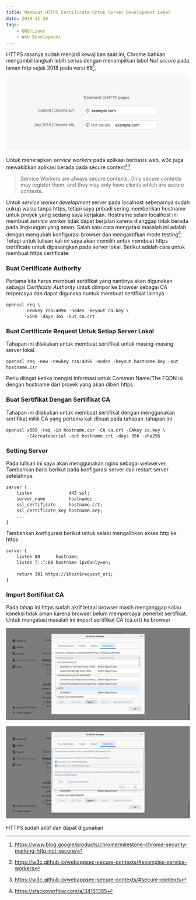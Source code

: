 ```yaml
---
title: Membuat HTTPS Certificate Untuk Server Development Lokal
date: 2019-11-20
tags:
    - GNU/Linux
    - Web Development
---
```


HTTPS rasanya sudah menjadi kewajiban saat ini, Chrome bahkan mengambil langkah
lebih serius dengan menampilkan label _Not secure_ pada laman http sejak 2018
pada versi 68[^1].

<!--more-->

![Treatment of HTTP page in chrome 67 and 68](images/Treatment_of_HTTP_Pages1x.max-1000x1000.png)

Untuk menerapkan _service workers_ pada aplikasi berbasis web, w3c juga
mewakibkan aplikasi berada pada secure context[^2][^3]

> Service Workers are always secure contexts. Only secure contexts may register
> them, and they may only have clients which are secure contexts.

Untuk _service worker development_ server pada localhost sebenarnya sudah cukup
walau tanpa https, tetapi saya pribadi sering memberikan hostname untuk proyek
yang sedang saya kerjakan. Hostname selain localhost ini membuat _service
worker_ tidak dapat berjalan karena dianggap tidak berada pada lingkungan yang
aman. Salah satu cara mengatasi masalah ini adalah dengan mengubah konfigurasi
browser dan mengaktifkan mode testing[^4]. Tetapi untuk tulisan kali ini saya
akan memilih untuk membuat https certificate untuk dipasangkan pada server
lokal. Berikut adalah cara untuk membuat https certificate:

### Buat Certificate Authority

Pertama kita harus membuat sertifikat yang nantinya akan digunakan sebagai
_Certificate Authority_ untuk diimpor ke browser sebagai CA terpercaya dan dapat
digunaka nuntuk membuat sertifikat lainnya.

```shell
openssl req \
       -newkey rsa:4096 -nodes -keyout ca.key \
       -x509 -days 365 -out ca.crt
```

### Buat Certificate Request Untuk Setiap Server Lokal

Tahapan ini dilakukan untuk membuat sertifikat untuk masing-masing server lokal.

```shell
openssl req -new -newkey rsa:4096 -nodes -keyout hostname.key -out hostname.csr
```

Perlu diingat ketika mengisi informasi untuk Common Name/The FQDN isi dengan
hostname dari proyek yang akan diberi https

### Buat Sertifikat Dengan Sertifikat CA

Tahapan ini dilakukan untuk membuat sertifikat dengan menggunakan sertifikat
milik CA yang pertama kali dibuat pada tahapan-tahapan ini.

```
openssl x509 -req -in hostname.csr -CA ca.crt -CAkey ca.key \
        -CAcreateserial -out hostname.crt -days 356 -sha256
```

### Setting Server

Pada tulisan ini saya akan menggunakan nginx sebagai webserver. Tambahkan baris
berikut pada konfigurasi server dan restart server setelahnya.

```
server {
    listen              443 ssl;
    server_name         hostname;
    ssl_certificate     hostname.crt;
    ssl_certificate_key hostname.key;
    ...
}
```

Tambahkan konfigurasi berikut untuk selalu mengalihkan akses http ke https

```
server {
    listen 80      hostname;
    listen [::]:80 hostname ipv6only=on;

    return 301 https://$host$request_uri;
}
```

### Import Sertifikat CA

Pada tahap ini https sudah aktif tetapi browser masih menganggap kalau koneksi
tidak aman karena browser belum mempercayai penerbit sertifikat. Untuk mengatasi
masalah ini import sertifikat CA (ca.crt) ke browser

![Firefox certificate manager](images/Screenshot_2019-11-21_10-22-10.png)

![Firefox certificate manager import dialog](images/Screenshot_2019-11-21_10-22-44.png)

HTTPS sudah aktif dan dapat digunakan

[^1]:
    https://www.blog.google/products/chrome/milestone-chrome-security-marking-http-not-secure/

[^2]: https://w3c.github.io/webappsec-secure-contexts/#examples-service-workers
[^3]: https://w3c.github.io/webappsec-secure-contexts/#secure-contexts
[^4]: https://stackoverflow.com/a/34161385
